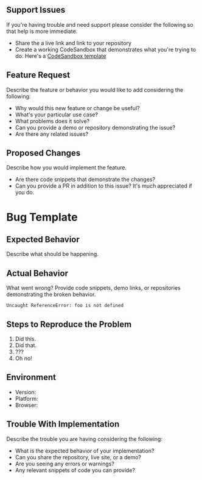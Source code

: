 ## Support Issues

If you're having trouble and need support please consider the following so that help is more immediate.

- Share the a live link and link to your repository
- Create a working CodeSandbox that demonstrates what you're trying to do. Here's a [CodeSandbox template]()

## Feature Request

Describe the feature or behavior you would like to add considering the following:

- Why would this new feature or change be useful?
- What's your particular use case?
- What problems does it solve?
- Can you provide a demo or repository demonstrating the issue?
- Are there any related issues?

## Proposed Changes

Describe how you would implement the feature.

- Are there code snippets that demonstrate the changes?
- Can you provide a PR in addition to this issue? It's much appreciated if you do.

# Bug Template

## Expected Behavior

Describe what should be happening.

## Actual Behavior

What went wrong? Provide code snippets, demo links, or repositories demonstrating the broken behavior.

```
Uncaught ReferenceError: foo is not defined
```

## Steps to Reproduce the Problem

1. Did this.
2. Did that.
3. ???
4. Oh no!

## Environment

- Version:
- Platform:
- Browser:

<!-- 3. Support -->

## Trouble With Implementation

Describe the trouble you are having considering the following:

- What is the expected behavior of your implementation?
- Can you share the repository, live site, or a demo?
- Are you seeing any errors or warnings?
- Any relevant snippets of code you can provide?
